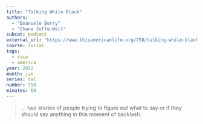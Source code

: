 ```yaml
---
title: "Talking While Black"
authors:
  - "Emanuele Berry"
  - "Chana Joffe-Walt"
subcat: podcast
external_url: "https://www.thisamericanlife.org/758/talking-while-black"
course: social
tags:
  - race
  - america
year: 2022
month: jan
series: tal
number: 758
minutes: 60
---
```


> … two stories of people trying to figure out what to say or if they should say anything in this moment of backlash.
